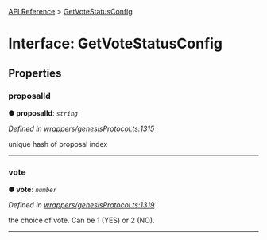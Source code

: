 [API Reference](../README.md) > [GetVoteStatusConfig](../interfaces/GetVoteStatusConfig.md)



# Interface: GetVoteStatusConfig


## Properties
<a id="proposalId"></a>

###  proposalId

**●  proposalId**:  *`string`* 

*Defined in [wrappers/genesisProtocol.ts:1315](https://github.com/daostack/arc.js/blob/42de6847/lib/wrappers/genesisProtocol.ts#L1315)*



unique hash of proposal index




___

<a id="vote"></a>

###  vote

**●  vote**:  *`number`* 

*Defined in [wrappers/genesisProtocol.ts:1319](https://github.com/daostack/arc.js/blob/42de6847/lib/wrappers/genesisProtocol.ts#L1319)*



the choice of vote. Can be 1 (YES) or 2 (NO).




___


